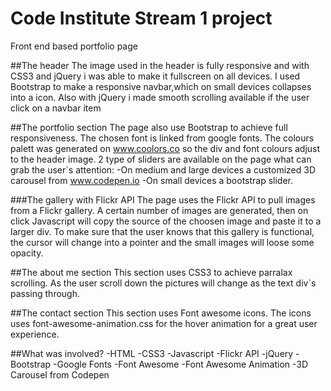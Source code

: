 # Code Institute Stream 1 project
Front end based portfolio page

##The header
The image used in the header is fully responsive and with CSS3 and jQuery i was able to make it fullscreen on all devices.
I used Bootstrap to make a responsive navbar,which on small devices collapses into a icon.
Also with jQuery i made smooth scrolling available if the user click on a navbar item

##The portfolio section
The page also use Bootstrap to achieve full responsiveness.
The chosen font is linked from google fonts.
The colours palett was generated on www.coolors.co so the div and font colours adjust to the header image.
2 type of sliders are available on the page what can grab the user`s attention:
-On medium and large devices a customized 3D carousel from www.codepen.io
-On small devices a bootstrap slider.

###The gallery with Flickr API
The page uses the Flickr API to pull images from a Flickr gallery.
A certain number of images are generated, then on click Javascript will copy the source of the choosen image and paste it to a larger div.
To make sure that the user knows that this gallery is functional, the cursor will change into a pointer and the small images
will loose some opacity.

##The about me section
This section uses CSS3 to achieve parralax scrolling. As the user scroll down the pictures will change as the text div`s passing through.

##The contact section
This section uses Font awesome icons.
The icons uses font-awesome-animation.css for the hover animation for a great user experience.

##What was involved?
-HTML
-CSS3
-Javascript
-Flickr API
-jQuery
-Bootstrap
-Google Fonts
-Font Awesome
-Font Awesome Animation
-3D Carousel from Codepen
